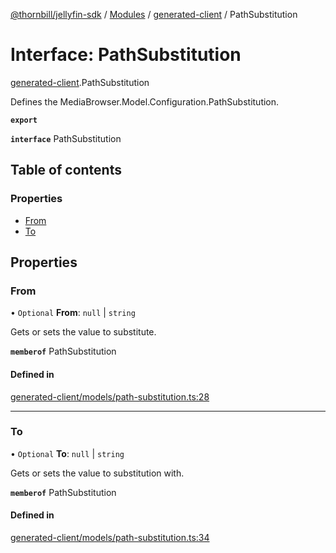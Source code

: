 [@thornbill/jellyfin-sdk](../README.md) / [Modules](../modules.md) / [generated-client](../modules/generated_client.md) / PathSubstitution

# Interface: PathSubstitution

[generated-client](../modules/generated_client.md).PathSubstitution

Defines the MediaBrowser.Model.Configuration.PathSubstitution.

**`export`**

**`interface`** PathSubstitution

## Table of contents

### Properties

- [From](generated_client.PathSubstitution.md#from)
- [To](generated_client.PathSubstitution.md#to)

## Properties

### From

• `Optional` **From**: ``null`` \| `string`

Gets or sets the value to substitute.

**`memberof`** PathSubstitution

#### Defined in

[generated-client/models/path-substitution.ts:28](https://github.com/thornbill/jellyfin-sdk-typescript/blob/21a118e/src/generated-client/models/path-substitution.ts#L28)

___

### To

• `Optional` **To**: ``null`` \| `string`

Gets or sets the value to substitution with.

**`memberof`** PathSubstitution

#### Defined in

[generated-client/models/path-substitution.ts:34](https://github.com/thornbill/jellyfin-sdk-typescript/blob/21a118e/src/generated-client/models/path-substitution.ts#L34)
